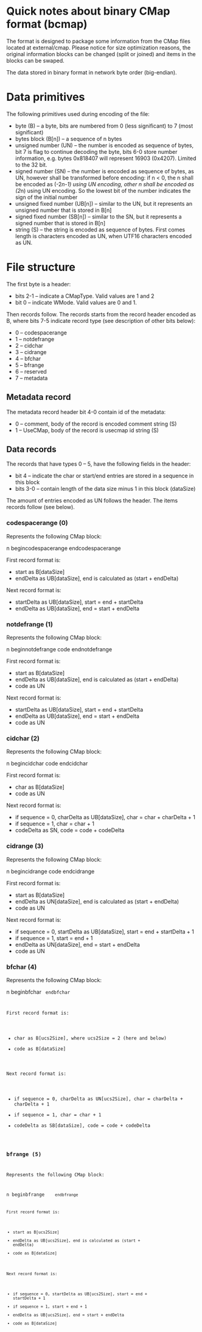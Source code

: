 # Quick notes about binary CMap format (bcmap)

The format is designed to package some information from the CMap files located at external/cmap. Please notice for size optimization reasons, the original information blocks can be changed (split or joined) and items in the blocks can be swaped.

The data stored in binary format in network byte order (big-endian).

# Data primitives

The following primitives used during encoding of the file:
  - byte (B) – a byte, bits are numbered from 0 (less significant) to 7 (most significant)
  - bytes block (B[n])  – a sequence of n bytes
  - unsigned number (UN) – the number is encoded as sequence of bytes, bit 7 is flag to continue decoding the byte, bits 6-0 store number information, e.g. bytes 0x818407 will represent 16903 (0x4207). Limited to the 32 bit.
  - signed number (SN) – the number is encoded as sequence of bytes, as UN, however shall be transformed before encoding: if n < 0, the n shall be encoded as (-2*n-1) using UN encoding, other n shall be encoded as (2*n) using UN encoding. So the lowest bit of the number indicates the sign of the initial number
  - unsigned fixed number (UB[n]) – similar to the UN, but it represents an unsigned number that is stored in B[n]
  - signed fixed number (SB[n]) – similar to the SN, but it represents a signed number that is stored in B[n]
  - string (S) – the string is encoded as sequence of bytes. First comes length is characters encoded as UN, when UTF16 characters encoded as UN.

# File structure

The first byte is a header:
  - bits 2-1 – indicate a CMapType. Valid values are 1 and 2
  - bit 0 – indicate WMode. Valid values are 0 and 1.

Then records follow. The records starts from the record header encoded as B, where bits 7-5 indicate record type (see description of other bits below):
  - 0 – codespacerange
  - 1 – notdefrange
  - 2 – cidchar
  - 3 – cidrange
  - 4 – bfchar
  - 5 – bfrange
  - 6 – reserved
  - 7 – metadata

## Metadata record

The metadata record header bit 4-0 contain id of the metadata:
  - 0 – comment, body of the record is encoded comment string (S) 
  - 1 – UseCMap, body of the record is usecmap id string (S)

## Data records

The records that have types 0 – 5, have the following fields in the header:
  - bit 4 – indicate the char or start/end entries are stored in a sequence in this block
  - bits 3-0 – contain length of the data size minus 1 in this block (dataSize)

The amount of entries encoded as UN follows the header. The items records follow (see below).


### codespacerange (0)

Represents the following CMap block:

  n begincodespacerange
  <start> <end>
  endcodespacerange

First record format is:

  - start as B[dataSize]
  - endDelta as UB[dataSize], end is calculated as (start + endDelta)

Next record format is:

  - startDelta as UB[dataSize], start = end + startDelta
  - endDelta as UB[dataSize], end = start + endDelta


### notdefrange (1)

Represents the following CMap block:

  n beginnotdefrange
  <start> <end> code
  endnotdefrange

First record format is:

  - start as B[dataSize]
  - endDelta as UB[dataSize], end is calculated as (start + endDelta)
  - code as UN

Next record format is:

  - startDelta as UB[dataSize], start = end + startDelta
  - endDelta as UB[dataSize], end = start + endDelta
  - code as UN


### cidchar (2)

Represents the following CMap block:

  n begincidchar
  <char> code
  endcidchar

First record format is:

  - char as B[dataSize]
  - code as UN

Next record format is:

  - if sequence = 0, charDelta as UB[dataSize], char = char + charDelta + 1
  - if sequence = 1, char = char + 1
  - codeDelta as SN, code = code + codeDelta


### cidrange (3)

Represents the following CMap block:

  n begincidrange
  <start> <end> code
  endcidrange

First record format is:

  - start as B[dataSize]
  - endDelta as UN[dataSize], end is calculated as (start + endDelta)
  - code as UN

Next record format is:

  - if sequence = 0, startDelta as UB[dataSize], start = end + startDelta + 1
  - if sequence = 1, start = end + 1
  - endDelta as UN[dataSize], end = start + endDelta
  - code as UN


### bfchar (4)

Represents the following CMap block:

  n beginbfchar
  <char> <code>
  endbfchar

First record format is:

  - char as B[ucs2Size], where ucs2Size = 2 (here and below)
  - code as B[dataSize]

Next record format is:

  - if sequence = 0, charDelta as UN[ucs2Size], char = charDelta + charDelta + 1
  - if sequence = 1, char = char + 1
  - codeDelta as SB[dataSize], code = code + codeDelta


### bfrange (5)

Represents the following CMap block:

  n beginbfrange
  <start> <end> <code>
  endbfrange

First record format is:

  - start as B[ucs2Size]
  - endDelta as UB[ucs2Size], end is calculated as (start + endDelta)
  - code as B[dataSize]

Next record format is:

  - if sequence = 0, startDelta as UB[ucs2Size], start = end + startDelta + 1
  - if sequence = 1, start = end + 1
  - endDelta as UB[ucs2Size], end = start + endDelta
  - code as B[dataSize]

